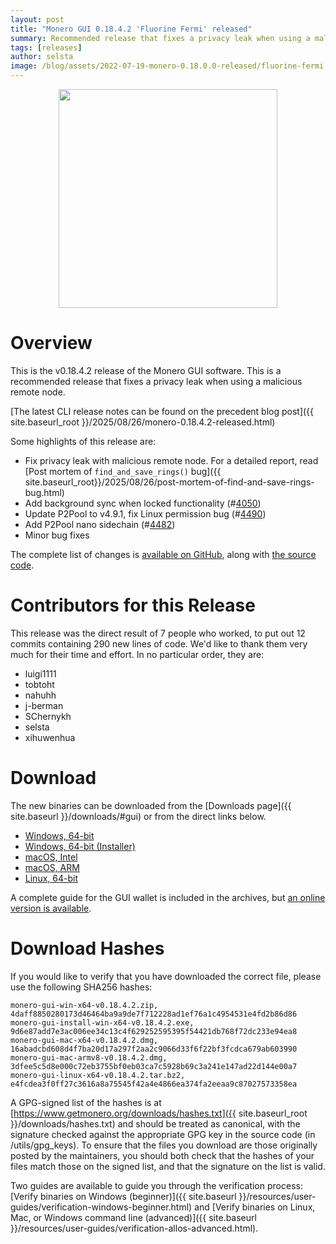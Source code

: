 ```yaml
---
layout: post
title: "Monero GUI 0.18.4.2 'Fluorine Fermi' released"
summary: Recommended release that fixes a privacy leak when using a malicious remote node.
tags: [releases]
author: selsta
image: /blog/assets/2022-07-19-monero-0.18.0.0-released/fluorine-fermi.png
---
```


<div align="center">
  <img src="{{ page.image }}" width="350px">
</div>

# Overview

This is the v0.18.4.2 release of the Monero GUI software. This is a recommended release that fixes a privacy leak when using a malicious remote node.

[The latest CLI release notes can be found on the precedent blog post]({{ site.baseurl_root }}/2025/08/26/monero-0.18.4.2-released.html)

Some highlights of this release are:

- Fix privacy leak with malicious remote node. For a detailed report, read [Post mortem of `find_and_save_rings()` bug]({{ site.baseurl_root}}/2025/08/26/post-mortem-of-find-and-save-rings-bug.html)
- Add background sync when locked functionality (#[4050](https://github.com/monero-project/monero-gui/pull/4050))
- Update P2Pool to v4.9.1, fix Linux permission bug (#[4490](https://github.com/monero-project/monero-gui/pull/4490))
- Add P2Pool nano sidechain (#[4482](https://github.com/monero-project/monero-gui/pull/4482))
- Minor bug fixes

The complete list of changes is [available on GitHub](https://github.com/monero-project/monero-gui/compare/v0.18.4.1...v0.18.4.2), along with [the source code](https://github.com/monero-project/monero-gui/tree/v0.18.4.2).

# Contributors for this Release

This release was the direct result of 7 people who worked, to put out 12 commits containing 290 new lines of code. We'd like to thank them very much for their time and effort. In no particular order, they are:

- luigi1111
- tobtoht
- nahuhh
- j-berman
- SChernykh
- selsta
- xihuwenhua

# Download

The new binaries can be downloaded from the [Downloads page]({{ site.baseurl }}/downloads/#gui) or from the direct links below.

- [Windows, 64-bit](https://downloads.getmonero.org/gui/monero-gui-win-x64-v0.18.4.2.zip)
- [Windows, 64-bit (Installer)](https://downloads.getmonero.org/gui/monero-gui-install-win-x64-v0.18.4.2.exe)
- [macOS, Intel](https://downloads.getmonero.org/gui/monero-gui-mac-x64-v0.18.4.2.dmg)
- [macOS, ARM](https://downloads.getmonero.org/gui/monero-gui-mac-armv8-v0.18.4.2.dmg)
- [Linux, 64-bit](https://downloads.getmonero.org/gui/monero-gui-linux-x64-v0.18.4.2.tar.bz2)

A complete guide for the GUI wallet is included in the archives, but [an online version is available](https://github.com/monero-ecosystem/monero-GUI-guide/blob/master/monero-GUI-guide.md).

# Download Hashes

If you would like to verify that you have downloaded the correct file, please use the following SHA256 hashes:

```
monero-gui-win-x64-v0.18.4.2.zip, 4daff8850280173d46464ba9a9de7f712228ad1ef76a1c4954531e4fd2b86d86
monero-gui-install-win-x64-v0.18.4.2.exe, 9d6e87add7e3ac006ee34c13c4f629252595395f54421db768f72dc233e94ea8
monero-gui-mac-x64-v0.18.4.2.dmg, 16abadcbd608d4f7ba20d17a297f2aa2c9066d33f6f22bf3fcdca679ab603990
monero-gui-mac-armv8-v0.18.4.2.dmg, 3dfee5c5d8e000c72eb3755bf0eb03ca7c5928b69c3a241e147ad22d144e00a7
monero-gui-linux-x64-v0.18.4.2.tar.bz2, e4fcdea3f0ff27c3616a8a75545f42a4e4866ea374fa2eeaa9c87027573358ea
```

A GPG-signed list of the hashes is at [https://www.getmonero.org/downloads/hashes.txt]({{ site.baseurl_root }}/downloads/hashes.txt) and should be treated as canonical, with the signature checked against the appropriate GPG key in the source code (in /utils/gpg_keys). To ensure that the files you download are those originally posted by the maintainers, you should both check that the hashes of your files match those on the signed list, and that the signature on the list is valid.

Two guides are available to guide you through the verification process: [Verify binaries on Windows (beginner)]({{ site.baseurl }}/resources/user-guides/verification-windows-beginner.html) and [Verify binaries on Linux, Mac, or Windows command line (advanced)]({{ site.baseurl }}/resources/user-guides/verification-allos-advanced.html).
